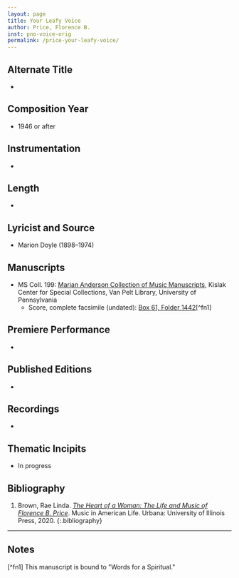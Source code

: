 ```yaml
---
layout: page
title: Your Leafy Voice
author: Price, Florence B.
inst: pno-voice-orig
permalink: /price-your-leafy-voice/
---
```


## Alternate Title
- 

## Composition Year
- 1946 or after

## Instrumentation
- 

## Length
- 

## Lyricist and Source
- Marion Doyle (1898&ndash;1974)

## Manuscripts
- MS Coll. 199: <a href="https://www.library.upenn.edu/detail/collection/marian-anderson-collection" target="_blank">Marian Anderson Collection of Music Manuscripts</a>, Kislak Center for Special Collections, Van Pelt Library, University of Pennsylvania
    * Score, complete facsimile (undated): <a href="https://franklin.library.upenn.edu/catalog/FRANKLIN_9923566933503681" target="_blank">Box 61, Folder 1442</a>[^fn1]

## Premiere Performance
- 

## Published Editions
- 

## Recordings
- 

## Thematic Incipits
- In progress

## Bibliography
1. Brown, Rae Linda. <a href="https://www.worldcat.org/title/1122800180" target="_blank">*The Heart of a Woman: The Life and Music of Florence B. Price*</a>. Music in American Life. Urbana: University of Illinois Press, 2020.
{:.bibliography}

---
## Notes
[^fn1] This manuscript is bound to "Words for a Spiritual."

